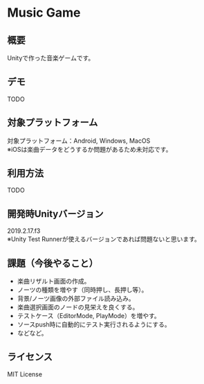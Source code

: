 Music Game
====

## 概要
Unityで作った音楽ゲームです。

## デモ
TODO

## 対象プラットフォーム
対象プラットフォーム：Android, Windows, MacOS  
※iOSは楽曲データをどうするか問題があるため未対応です。

## 利用方法
TODO

## 開発時Unityバージョン
2019.2.17.f3  
※Unity Test Runnerが使えるバージョンであれば問題ないと思います。

## 課題（今後やること）
* 楽曲リザルト画面の作成。
* ノーツの種類を増やす（同時押し、長押し等）。
* 背景/ノーツ画像の外部ファイル読み込み。
* 楽曲選択画面のノードの見栄えを良くする。
* テストケース（EditorMode, PlayMode）を増やす。
* ソースpush時に自動的にテスト実行されるようにする。
* などなど。

## ライセンス
MIT License
